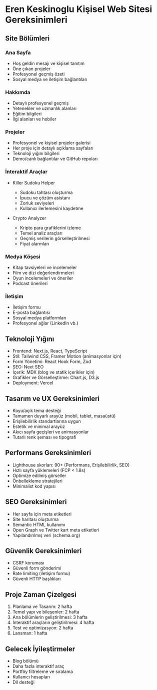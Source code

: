 # Eren Keskinoglu Kişisel Web Sitesi Gereksinimleri

## Site Bölümleri

### Ana Sayfa
- Hoş geldin mesajı ve kişisel tanıtım
- Öne çıkan projeler
- Profesyonel geçmiş özeti
- Sosyal medya ve iletişim bağlantıları

### Hakkımda
- Detaylı profesyonel geçmiş
- Yetenekler ve uzmanlık alanları
- Eğitim bilgileri
- İlgi alanları ve hobiler

### Projeler
- Profesyonel ve kişisel projeler galerisi
- Her proje için detaylı açıklama sayfaları
- Teknoloji yığını bilgileri
- Demo/canlı bağlantılar ve GitHub repoları

### İnteraktif Araçlar
- Killer Sudoku Helper
  - Sudoku tahtası oluşturma
  - İpucu ve çözüm asistanı
  - Zorluk seviyeleri
  - Kullanıcı ilerlemesini kaydetme
  
- Crypto Analyzer
  - Kripto para grafiklerini izleme
  - Temel analiz araçları
  - Geçmiş verilerin görselleştirilmesi
  - Fiyat alarmları

### Medya Köşesi
- Kitap tavsiyeleri ve incelemeler
- Film ve dizi değerlendirmeleri
- Oyun incelemeleri ve öneriler
- Podcast önerileri

### İletişim
- İletişim formu
- E-posta bağlantısı
- Sosyal medya platformları
- Profesyonel ağlar (LinkedIn vb.)

## Teknoloji Yığını

- Frontend: Next.js, React, TypeScript
- Stil: Tailwind CSS, Framer Motion (animasyonlar için)
- Form Yönetimi: React Hook Form, Zod
- SEO: Next SEO
- İçerik: MDX (blog ve statik içerikler için)
- Grafikler ve Görselleştirme: Chart.js, D3.js
- Deployment: Vercel

## Tasarım ve UX Gereksinimleri

- Koyu/açık tema desteği
- Tamamen duyarlı arayüz (mobil, tablet, masaüstü)
- Erişilebilirlik standartlarına uygun
- Estetik ve minimal arayüz
- Akıcı sayfa geçişleri ve animasyonlar
- Tutarlı renk şeması ve tipografi

## Performans Gereksinimleri

- Lighthouse skorları: 90+ (Performans, Erişilebilirlik, SEO)
- Hızlı sayfa yüklemeleri (FCP < 1.8s)
- Optimize edilmiş görseller
- Önbellekleme stratejileri
- Minimalist kod yapısı

## SEO Gereksinimleri

- Her sayfa için meta etiketleri
- Site haritası oluşturma
- Semantic HTML kullanımı
- Open Graph ve Twitter kart meta etiketleri
- Yapılandırılmış veri (schema.org)

## Güvenlik Gereksinimleri

- CSRF koruması
- Güvenli form gönderimi
- Rate limiting (iletişim formu)
- Güvenli HTTP başlıkları

## Proje Zaman Çizelgesi

1. Planlama ve Tasarım: 2 hafta
2. Temel yapı ve bileşenler: 2 hafta
3. Ana bölümlerin geliştirilmesi: 3 hafta
4. İnteraktif araçların geliştirilmesi: 4 hafta
5. Test ve optimizasyon: 2 hafta
6. Lansman: 1 hafta

## Gelecek İyileştirmeler

- Blog bölümü
- Daha fazla interaktif araç
- Portföy filtreleme ve sıralama
- Kullanıcı hesapları
- Dil desteği 